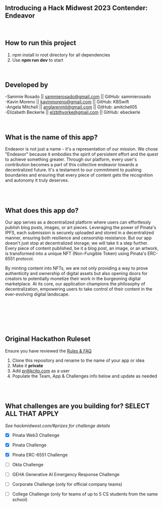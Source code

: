 ## Introducing a Hack Midwest 2023 Contender: Endeavor
<br />

## How to run this project
1. npm install in root directory for all dependencies
2. Use <strong>npm run dev</strong> to start

<br />

## Developed by
-Sammie Rosado || sammierosado@gmail.com || GitHub: sammierosado
<br />
-Kavin Moreno || kavinmoreno@gmail.com || GitHub: KBSwift
<br />
-Angela Mitchell || anglarenmit@gmail.com || GitHub: amitchell05
<br />
-Elizabeth Beckerle || elzbthyorke@gmail.com || GitHub: ebeckerle


<br />

## What is the name of this app?
Endeavor is not just a name - it's a representation of our mission. We chose "Endeavor" because it embodies the spirit of persistent effort and the quest to achieve something greater. Through our platform, every user's contribution becomes a part of this collective endeavor towards a decentralized future. It's a testament to our commitment to pushing boundaries and ensuring that every piece of content gets the recognition and autonomy it truly deserves.

<br /><br />
## What does this app do?
Our app serves as a decentralized platform where users can effortlessly publish blog posts, images, or art pieces. Leveraging the power of Pinata's IPFS, each submission is securely uploaded and stored in a decentralized manner, ensuring both resilience and censorship resistance. But our app doesn't just stop at decentralized storage; we will take it a step further. Every piece of content published, be it a blog post, an image, or an artwork, is transformed into a unique NFT (Non-Fungible Token) using Pinata's ERC-6551 protocol.

By minting content into NFTs, we are not only providing a way to prove authenticity and ownership of digital assets but also opening doors for creators to potentially monetize their work in the burgeoning digital marketplace. At its core, our application champions the philosophy of decentralization, empowering users to take control of their content in the ever-evolving digital landscape.

<br /><br />

<br /><br />

## Original Hackathon Ruleset
Ensure you have reviewed the [Rules & FAQ](https://hackmidwest.com/#faq)
1. Clone this repository and rename to the name of your app or idea
2. Make it **private**
3. Add pr@kcitp.com as a user
4. Populate the Team, App & Challenges info below and update as needed

<br /><br />

## What challenges are you building for? SELECT ALL THAT APPLY
*See hackmidwest.com/#prizes for challenge details*
- [x]  Pinata Web3 Challenge
- [x]  Pinata Challenge
- [x]  Pinata ERC-6551 Challenge
- [ ]  Okta Challenge
- [ ]  GEHA Generative AI Emergency Response Challenge
- [ ]  Corporate Challenge (only for official company teams)
- [ ]  College Challenge (only for teams of up to 5 CS students from the same school)

